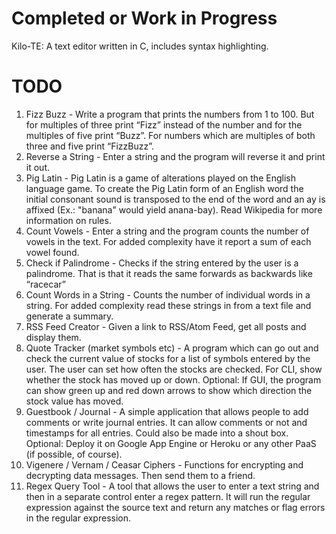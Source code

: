# Completed or Work in Progress
Kilo-TE: A text editor written in C, includes syntax highlighting.

# TODO
1. Fizz Buzz - Write a program that prints the numbers from 1 to 100. But for multiples of three 
print “Fizz” instead of the number and for the multiples of five print “Buzz”. For numbers which 
are multiples of both three and five print “FizzBuzz”.
2. Reverse a String - Enter a string and the program will reverse it and print it out.
3. Pig Latin - Pig Latin is a game of alterations played on the English language game. To create 
the Pig Latin form of an English word the initial consonant sound is transposed to the end of the 
word and an ay is affixed (Ex.: "banana" would yield anana-bay). Read Wikipedia for more 
information on rules.
4. Count Vowels - Enter a string and the program counts the number of vowels in the text. For 
added complexity have it report a sum of each vowel found.
5. Check if Palindrome - Checks if the string entered by the user is a palindrome. That is that it 
reads the same forwards as backwards like “racecar”
6. Count Words in a String - Counts the number of individual words in a string. For added 
complexity read these strings in from a text file and generate a summary.
8. RSS Feed Creator - Given a link to RSS/Atom Feed, get all posts and display them.
9. Quote Tracker (market symbols etc) - A program which can go out and check the current value of 
stocks for a list of symbols entered by the user. The user can set how often the stocks are 
checked. For CLI, show whether the stock has moved up or down. Optional: If GUI, the program can 
show green up and red down arrows to show which direction the stock value has moved.
10. Guestbook / Journal - A simple application that allows people to add comments or write 
journal entries. It can allow comments or not and timestamps for all entries. Could also be made 
into a shout box. Optional: Deploy it on Google App Engine or Heroku or any other PaaS
(if possible, of course).
11. Vigenere / Vernam / Ceasar Ciphers - Functions for encrypting and decrypting data messages. 
Then send them to a friend.
12. Regex Query Tool - A tool that allows the user to enter a text string and then in a separate 
control enter a regex pattern. It will run the regular expression against the source text and 
return any matches or flag errors in the regular expression.
